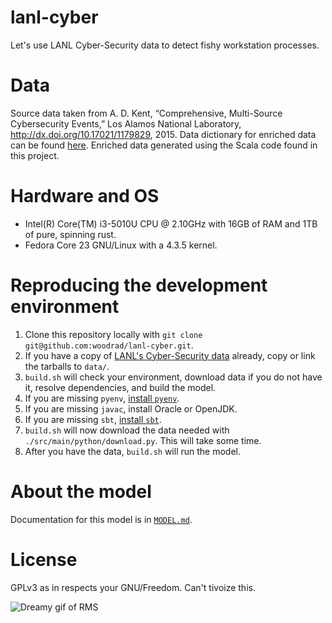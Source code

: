 # lanl-cyber
Let's use LANL Cyber-Security data to detect fishy workstation processes.

# Data
Source data taken from A. D. Kent, “Comprehensive, Multi-Source Cybersecurity Events,” Los Alamos National Laboratory, http://dx.doi.org/10.17021/1179829, 2015. Data dictionary for enriched data can be found [here](https://github.com/woodrad/lanl-cyber/blob/master/DATA_DICTIONARY.csv). Enriched data generated using the Scala code found in this project.

# Hardware and OS
- Intel(R) Core(TM) i3-5010U CPU @ 2.10GHz with 16GB of RAM and 1TB of pure, spinning rust.
- Fedora Core 23 GNU/Linux with a 4.3.5 kernel.

# Reproducing the development environment
1. Clone this repository locally with `git clone git@github.com:woodrad/lanl-cyber.git`.
2. If you have a copy of [LANL's Cyber-Security data](http://csr.lanl.gov/data/cyber1) already, copy or link the tarballs to `data/`.
3. `build.sh` will check your environment, download data if you do not have it, resolve dependencies, and build the model.
3. If you are missing `pyenv`, [install `pyenv`](https://github.com/yyuu/pyenv#installation).
4. If you are missing `javac`, install Oracle or OpenJDK.
5. If you are missing `sbt`, [install `sbt`](http://www.scala-sbt.org/0.13/docs/Setup.html).
6. `build.sh` will now download the data needed with `./src/main/python/download.py`. This will take some time.
7. After you have the data, `build.sh` will run the model.

# About the model
Documentation for this model is in [`MODEL.md`](https://github.com/woodrad/lanl-cyber/blob/master/MODEL.md).

# License
GPLv3 as in respects your GNU/Freedom. Can't tivoize this.

![Dreamy gif of RMS](https://media.giphy.com/media/XXVYCLbrhlr5m/giphy.gif)